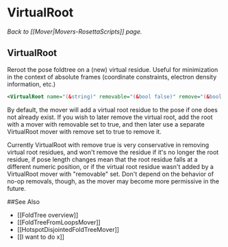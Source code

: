 # VirtualRoot
*Back to [[Mover|Movers-RosettaScripts]] page.*
## VirtualRoot

Reroot the pose foldtree on a (new) virtual residue. Useful for minimization in the context of absolute frames (coordinate constraints, electron density information, etc.)

```xml
<VirtualRoot name="(&string)" removable="(&bool false)" remove="(&bool false)" />
```

By default, the mover will add a virtual root residue to the pose if one does not already exist. If you wish to later remove the virtual root, add the root with a mover with removable set to true, and then later use a separate VirtualRoot mover with remove set to true to remove it.

Currently VirtualRoot with remove true is very conservative in removing virtual root residues, and won't remove the residue if it's no longer the root residue, if pose length changes mean that the root residue falls at a different numeric position, or if the virtual root residue wasn't added by a VirtualRoot mover with "removable" set. Don't depend on the behavior of no-op removals, though, as the mover may become more permissive in the future.

##See Also

* [[FoldTree overview]]
* [[FoldTreeFromLoopsMover]]
* [[HotspotDisjointedFoldTreeMover]]
* [[I want to do x]]
